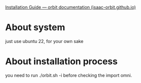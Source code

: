 [Installation Guide — orbit documentation (isaac-orbit.github.io)](https://isaac-orbit.github.io/orbit/source/setup/installation.html)

# About system

just use ubuntu 22, for your own sake

# About installation process

you need to run ./orbit.sh -i before checking the import omni.